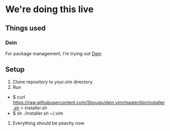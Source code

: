 # We're doing this live

## Things used
### Dein
For package management, I'm trying out [Dein](https://github.com/Shougo/dein.vim)

## Setup
1. Clone repository to your.vim directory
1. Run 
  * $ curl https://raw.githubusercontent.com/Shougo/dein.vim/master/bin/installer.sh > installer.sh
  * $ sh ./installer.sh ~/.vim
1. Everything should be peachy now
